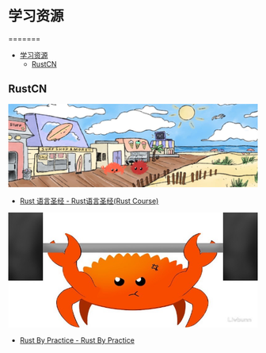 # 学习资源
=======

<!--ts-->
* [学习资源](#学习资源)
   * [RustCN](#rustcn)

<!-- Created by https://github.com/ekalinin/github-markdown-toc -->
<!-- Added by: runner, at: Fri Sep  9 12:34:28 UTC 2022 -->

<!--te-->

## RustCN

![img](https://raw.githubusercontent.com/KuanHsiaoKuo/writing_materials/main/imgs/banner.jpg)

- [Rust 语言圣经 - Rust语言圣经(Rust Course)](https://course.rs/about-book.html)

![img](https://raw.githubusercontent.com/KuanHsiaoKuo/writing_materials/main/imgs/header.jpg)

- [Rust By Practice - Rust By Practice](https://practice.rs/why-exercise.html)
